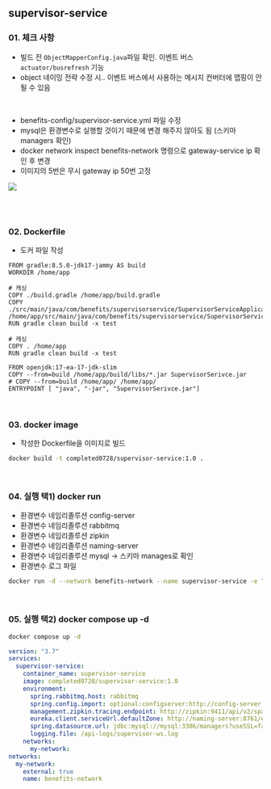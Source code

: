 ## supervisor-service

### 01. 체크 사항

- 빌드 전 `ObjectMapperConfig.java`파일 확인. 이벤트 버스 `actuator/busrefresh` 기능
- object 네이밍 전략 수정 시.. 이벤트 버스에서 사용하는 메시지 컨버터에 맵핑이 안될 수 있음

<br>

- benefits-config/supervisor-service.yml 파일 수정
- mysql은 환경변수로 실행할 것이기 때문에 변경 해주지 않아도 됨 (스키마 managers 확인)
- docker network inspect benefits-network 명령으로 gateway-service ip 확인 후 변경
- 이미지의 5번은 무시 gateway ip 50번 고정

![](https://velog.velcdn.com/images/develing1991/post/02c77234-aee4-4c05-829e-ee05c3b23a4a/image.png)

<br>
<br>

### 02. Dockerfile

- 도커 파일 작성

```docker
FROM gradle:8.5.0-jdk17-jammy AS build
WORKDIR /home/app

# 캐싱
COPY ./build.gradle /home/app/build.gradle
COPY ./src/main/java/com/benefits/supervisorservice/SupervisorServiceApplication.java /home/app/src/main/java/com/benefits/supervisorservice/SupervisorServiceApplication.java
RUN gradle clean build -x test

# 캐싱
COPY . /home/app
RUN gradle clean build -x test

FROM openjdk:17-ea-17-jdk-slim
COPY --from=build /home/app/build/libs/*.jar SupervisorSerivce.jar
# COPY --from=build /home/app/ /home/app/
ENTRYPOINT [ "java", "-jar", "SupervisorSerivce.jar"]
```

<br>

### 03. docker image

- 작성한 Dockerfile을 이미지로 빌드

```bash
docker build -t completed0728/supervisor-service:1.0 .
```

<br>

### 04. 실행 택1) docker run

- 환경변수 네임리졸루션 config-server
- 환경변수 네임리졸루션 rabbitmq
- 환경변수 네임리졸루션 zipkin
- 환경변수 네임리졸루션 naming-server
- 환경변수 네임리졸루션 mysql -> 스키마 manages로 확인
- 환경변수 로그 파일

```bash
docker run -d --network benefits-network --name supervisor-service -e "spring.config.import=optional:configserver:http://config-server:8888" -e "spring.rabbitmq.host=rabbitmq" -e "management.zipkin.tracing.endpoint=http://zipkin:9411/api/v2/spans" -e "eureka.client.serviceUrl.defaultZone=http://naming-server:8761/eureka" -e "spring.datasource.url: jdbc:mysql://mysql:3306/manages?useSSL=false&useUnicode=true&allowPublicKeyRetrieval=true" -e "logging.file=/api-logs/supervisor-ws.log" completed0728/supervisor-service:1.0
```

<br>

### 05. 실행 택2) docker compose up -d

```bash
docker compose up -d
```

```yml
version: "3.7"
services:
  supervisor-service:
    container_name: supervisor-service
    image: completed0728/supervisor-service:1.0
    environment:
      spring.rabbitmq.host: rabbitmq
      spring.config.import: optional:configserver:http://config-server:8888
      management.zipkin.tracing.endpoint: http://zipkin:9411/api/v2/spans
      eureka.client.serviceUrl.defaultZone: http://naming-server:8761/eureka
      spring.datasource.url: jdbc:mysql://mysql:3306/managers?useSSL=false&useUnicode=true&allowPublicKeyRetrieval=true
      logging.file: /api-logs/supervisor-ws.log
    networks:
      my-network:
networks:
  my-network:
    external: true
    name: benefits-network
```
